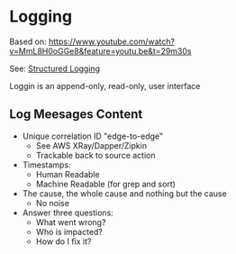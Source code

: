 # Logging

Based on:
https://www.youtube.com/watch?v=MmL8H0oGGe8&feature=youtu.be&t=29m30s

See: [Structured Logging](https://www.thoughtworks.com/radar/techniques/structured-logging)

Loggin is an append-only, read-only, user interface

## Log Meesages Content
* Unique correlation ID "edge-to-edge" 
  * See AWS XRay/Dapper/Zipkin
  * Trackable back to source action
* Timestamps:
  * Human Readable
  * Machine Readable (for grep and sort)
* The cause, the whole cause and nothing but the cause
  * No noise
* Answer three questions:
  * What went wrong?
  * Who is impacted?
  * How do I fix it?

